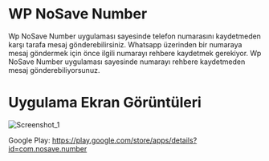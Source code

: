 # WP NoSave Number

Wp NoSave Number uygulaması sayesinde telefon numarasını kaydetmeden karşı tarafa mesaj gönderebilirsiniz.
Whatsapp üzerinden bir numaraya mesaj göndermek için önce ilgili numarayı rehbere kaydetmek gerekiyor. Wp NoSave Number uygulaması sayesinde numarayı rehbere kaydetmeden mesaj gönderebiliyorsunuz.

# Uygulama Ekran Görüntüleri

![Screenshot_1](https://user-images.githubusercontent.com/14194362/141993623-80e05604-39c4-465f-9211-00f3a2535485.png)

Google Play: https://play.google.com/store/apps/details?id=com.nosave.number
